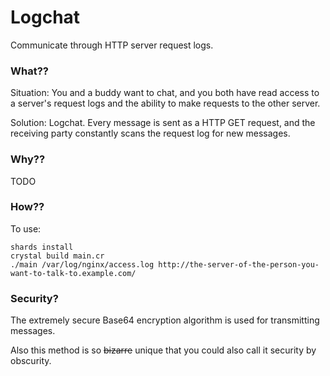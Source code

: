 # Logchat

Communicate through HTTP server request logs.

### What??

Situation: You and a buddy want to chat, and you both have read access to a server's request logs and the ability to make requests to the other server.

Solution: Logchat. Every message is sent as a HTTP GET request, and the receiving party constantly scans the request log for new messages.

### Why??

TODO

### How??

To use:

    shards install
    crystal build main.cr
    ./main /var/log/nginx/access.log http://the-server-of-the-person-you-want-to-talk-to.example.com/

### Security?

The extremely secure Base64 encryption algorithm is used for transmitting messages.

Also this method is so ~~bizarre~~ unique that you could also call it security by obscurity.